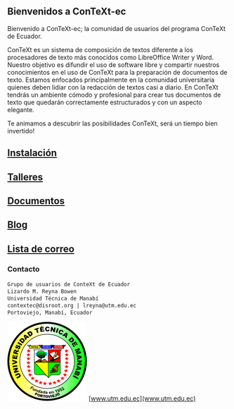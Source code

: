 ## Bienvenidos a ConTeXt-ec

Bienvenido a ConTeXt-ec; la comunidad de usuarios del programa ConTeXt de Ecuador.

ConTeXt es un sistema de composición de textos diferente a los procesadores de texto más conocidos como LibreOffice Writer y Word. Nuestro objetivo es difundir el uso de software libre y compartir nuestros conocimientos en el uso de ConTeXt para la preparación de documentos de texto. Estamos enfocados principalmente en la comunidad universitaria quienes deben lidiar con la redacción de textos casi a diario. En ConTeXt tendrás un ambiente cómodo y profesional para crear tus documentos de texto que quedarán correctamente estructurados y con un aspecto elegante. 

Te animamos a descubrir las posibilidades ConTeXt, será un tiempo bien invertido!


## [Instalación](./documentos/install-win.pdf)

## [Talleres](./talleres/talleres.md)

## [Documentos](./documentos/docs.md)

## [Blog](./posts/blog.md)

## [Lista de correo](./documentos/lista.md)

### Contacto
```
Grupo de usuarios de ConteXt de Ecuador
Lizardo M. Reyna Bowen
Universidad Técnica de Manabí
contextec@disroot.org | lreyna@utm.edu.ec
Portoviejo, Manabí, Ecuador
```

![Logo UTM](./talleres/figuras/utm_logo.png)
[www.utm.edu.ec](www.utm.edu.ec)
